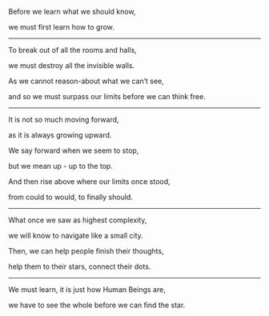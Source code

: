 Before we learn what we should know,

we must first learn how to grow.

---

To break out of all the rooms and halls,

we must destroy all the invisible walls.

As we cannot reason-about what we can’t see,

and so we must surpass our limits before we can think free.

---

It is not so much moving forward,

as it is always growing upward.

We say forward when we seem to stop,

but we mean up - up to the top.

And then rise above where our limits once stood,

from could to would, to finally should.

---

What once we saw as highest complexity,

we will know to navigate like a small city.

Then, we can help people finish their thoughts,

help them to their stars, connect their dots.

---

We must learn, it is just how Human Beings are,

we have to see the whole before we can find the star.
